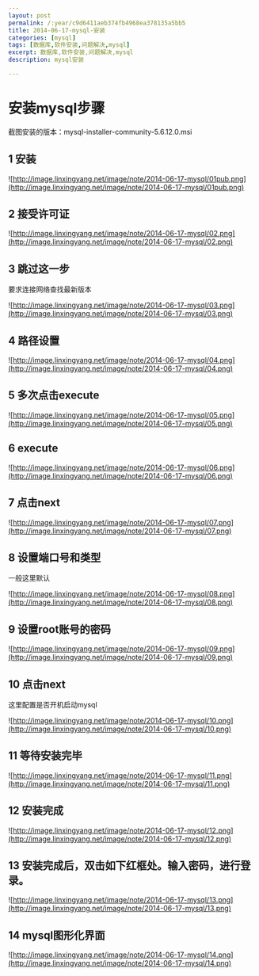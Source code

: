 ```yaml
---
layout: post
permalink: /:year/c9d6411aeb374fb4968ea378135a5bb5
title: 2014-06-17-mysql-安装
categories: [mysql]
tags: [数据库,软件安装,问题解决,mysql]
excerpt: 数据库,软件安装,问题解决,mysql
description: mysql安装

---
```


# 安装mysql步骤 #

截图安装的版本：mysql-installer-community-5.6.12.0.msi

## 1 安装 ##

![http://image.linxingyang.net/image/note/2014-06-17-mysql/01pub.png](http://image.linxingyang.net/image/note/2014-06-17-mysql/01pub.png)

## 2 接受许可证 ##
![http://image.linxingyang.net/image/note/2014-06-17-mysql/02.png](http://image.linxingyang.net/image/note/2014-06-17-mysql/02.png)
## 3 跳过这一步 ##
要求连接网络查找最新版本

![http://image.linxingyang.net/image/note/2014-06-17-mysql/03.png](http://image.linxingyang.net/image/note/2014-06-17-mysql/03.png)
## 4 路径设置 ##

![http://image.linxingyang.net/image/note/2014-06-17-mysql/04.png](http://image.linxingyang.net/image/note/2014-06-17-mysql/04.png)
## 5 多次点击execute ##

![http://image.linxingyang.net/image/note/2014-06-17-mysql/05.png](http://image.linxingyang.net/image/note/2014-06-17-mysql/05.png)
## 6 execute ##

![http://image.linxingyang.net/image/note/2014-06-17-mysql/06.png](http://image.linxingyang.net/image/note/2014-06-17-mysql/06.png)
## 7 点击next ##

![http://image.linxingyang.net/image/note/2014-06-17-mysql/07.png](http://image.linxingyang.net/image/note/2014-06-17-mysql/07.png)
## 8 设置端口号和类型 ##
一般这里默认

![http://image.linxingyang.net/image/note/2014-06-17-mysql/08.png](http://image.linxingyang.net/image/note/2014-06-17-mysql/08.png)
## 9 设置root账号的密码 ##

![http://image.linxingyang.net/image/note/2014-06-17-mysql/09.png](http://image.linxingyang.net/image/note/2014-06-17-mysql/09.png)
## 10 点击next ##
这里配置是否开机启动mysql

![http://image.linxingyang.net/image/note/2014-06-17-mysql/10.png](http://image.linxingyang.net/image/note/2014-06-17-mysql/10.png)
## 11 等待安装完毕 ##
![http://image.linxingyang.net/image/note/2014-06-17-mysql/11.png](http://image.linxingyang.net/image/note/2014-06-17-mysql/11.png)

## 12 安装完成 ##
![http://image.linxingyang.net/image/note/2014-06-17-mysql/12.png](http://image.linxingyang.net/image/note/2014-06-17-mysql/12.png)

## 13 安装完成后，双击如下红框处。输入密码，进行登录。 ##
![http://image.linxingyang.net/image/note/2014-06-17-mysql/13.png](http://image.linxingyang.net/image/note/2014-06-17-mysql/13.png)

## 14 mysql图形化界面 ##
![http://image.linxingyang.net/image/note/2014-06-17-mysql/14.png](http://image.linxingyang.net/image/note/2014-06-17-mysql/14.png)




